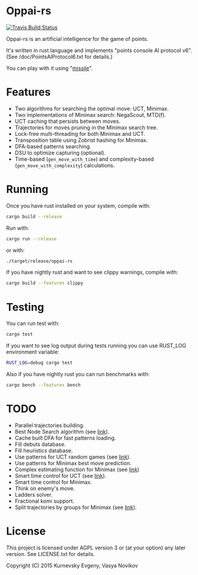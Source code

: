 Oppai-rs
====

[![Travis Build Status](https://travis-ci.org/kurnevsky/oppai-rs.svg?branch=master)](https://travis-ci.org/kurnevsky/oppai-rs)

Oppai-rs is an artificial intelligence for the game of points.

It's written in rust language and implements "points console AI protocol v6". (See /doc/PointsAIProtocol6.txt for details.)

You can play with it using "[missile](https://github.com/kurnevsky/missile)".

Features
====

* Two algorithms for searching the optimal move: UCT, Minimax.
* Two implementations of Minimax search: NegaScout, MTD(f).
* UCT caching that persists between moves.
* Trajectories for moves pruning in the Minimax search tree.
* Lock-free multi-threading for both Minimax and UCT.
* Transposition table using Zobrist hashing for Minimax.
* DFA-based patterns searching.
* DSU to optimize capturing (optional).
* Time-based (`gen_move_with_time`) and complexity-based (`gen_move_with_complexity`) calculations.

Running
====

Once you have rust installed on your system, compile with:

```sh
cargo build --release
```

Run with:

```sh
cargo run --release
```

or with:

```sh
./target/release/oppai-rs
```

If you have nightly rust and want to see clippy warnings, compile with:

```sh
cargo build --features clippy
```

Testing
====

You can run test with:

```sh
cargo test
```

If you want to see log output during tests running you can use RUST_LOG environment variable:

```sh
RUST_LOG=debug cargo test
```

Also if you have nightly rust you can run benchmarks with:

```sh
cargo bench --features bench
```

TODO
====
* Parallel trajectories building.
* Best Node Search algorithm (see [link](https://dspace.lu.lv/dspace/bitstream/handle/7/4903/38550-Dmitrijs_Rutko_2013.pdf)).
* Cache built DFA for fast patterns loading.
* Fill debuts database.
* Fill heuristics database.
* Use patterns for UCT random games (see [link](http://pasky.or.cz/go/pachi-tr.pdf)).
* Use patterns for Minimax best move prediction.
* Complex estimating function for Minimax (see [link](https://www.gnu.org/software/gnugo/gnugo_13.html#SEC167))
* Smart time control for UCT (see [link](http://pasky.or.cz/go/pachi-tr.pdf)).
* Smart time control for Minimax.
* Think on enemy's move.
* Ladders solver.
* Fractional komi support.
* Split trajectories by groups for Minimax (see [link](https://www.icsi.berkeley.edu/ftp/global/pub/techreports/1996/tr-96-030.pdf)).

License
====

This project is licensed under AGPL version 3 or (at your option) any later version. See LICENSE.txt for details.

Copyright (C) 2015 Kurnevsky Evgeny, Vasya Novikov
